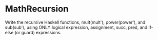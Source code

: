 # MathRecursion

Write the recursive Haskell functions, mult(mult'), power(power'), and sub(sub'),
using ONLY logical expression, assignment, succ, pred, and if-else (or guard) expressions.
